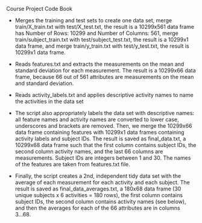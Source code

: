 Course Project Code Book

- Merges the training and test sets to create one data set, merge train/X_train.txt with test/X_test.txt, 
the result is a 10299x561 data frame has Number of Rows: 10299 and Number of Columns: 561, 
merge train/subject_train.txt with test/subject_test.txt, the result is a 10299x1 data frame, 
and merge train/y_train.txt with test/y_test.txt, the result is 10299x1 data frame.

- Reads features.txt and extracts the measurements on the mean and standard deviation for each measurement. 
The result is a 10299x66 data frame, because 66 out of 561 attributes are measurements on the mean and standard deviation.

- Reads activity_labels.txt and applies descriptive activity names to name the activities in the data set

- The script also appropriately labels the data set with descriptive names: all feature names 
and activity names are converted to lower case, underscores and brackets are removed. 
Then, we merge the 10299x66 data frame containing features with 10299x1 data frames containing activity labels and subject IDs. 
The result is saved as final_data.txt, a 10299x68 data frame such that the first column contains subject IDs, 
the second column activity names, and the last 66 columns are measurements. Subject IDs are integers between 1 and 30. 
The names of the features are taken from features.txt file.

- Finally, the script creates a 2nd, independent tidy data set with the average of each measurement for each activity 
and each subject. The result is saved as final_data_averages.txt, a 180x68 data frame (30 unique subjects x 6 activities = 180 rows), 
the first column contains subject IDs, the second column contains activity names (see below), 
and then the averages for each of the 66 attributes are in columns 3...68.
